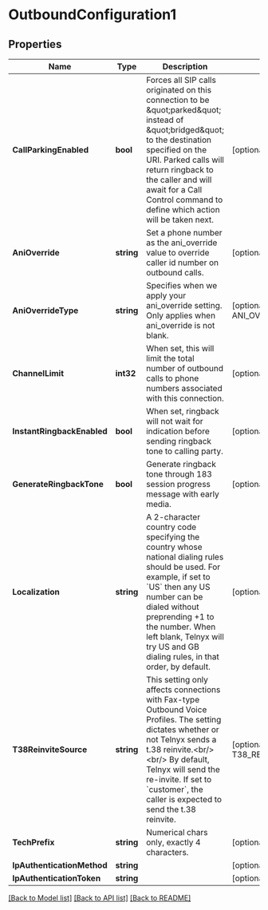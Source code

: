 # OutboundConfiguration1

## Properties
Name | Type | Description | Notes
------------ | ------------- | ------------- | -------------
**CallParkingEnabled** | **bool** | Forces all SIP calls originated on this connection to be \&quot;parked\&quot; instead of \&quot;bridged\&quot; to the destination specified on the URI. Parked calls will return ringback to the caller and will await for a Call Control command to define which action will be taken next. | [optional] [default to false]
**AniOverride** | **string** | Set a phone number as the ani_override value to override caller id number on outbound calls. | [optional] 
**AniOverrideType** | **string** | Specifies when we apply your ani_override setting. Only applies when ani_override is not blank. | [optional] [default to ANI_OVERRIDE_TYPE.ALWAYS]
**ChannelLimit** | **int32** | When set, this will limit the total number of outbound calls to phone numbers associated with this connection. | [optional] [default to null]
**InstantRingbackEnabled** | **bool** | When set, ringback will not wait for indication before sending ringback tone to calling party. | [optional] [default to true]
**GenerateRingbackTone** | **bool** | Generate ringback tone through 183 session progress message with early media. | [optional] [default to false]
**Localization** | **string** | A 2-character country code specifying the country whose national dialing rules should be used. For example, if set to &#x60;US&#x60; then any US number can be dialed without preprending +1 to the number. When left blank, Telnyx will try US and GB dialing rules, in that order, by default. | [optional] [default to null]
**T38ReinviteSource** | **string** | This setting only affects connections with Fax-type Outbound Voice Profiles. The setting dictates whether or not Telnyx sends a t.38 reinvite.&lt;br/&gt;&lt;br/&gt; By default, Telnyx will send the re-invite. If set to &#x60;customer&#x60;, the caller is expected to send the t.38 reinvite. | [optional] [default to T38_REINVITE_SOURCE.TELNYX]
**TechPrefix** | **string** | Numerical chars only, exactly 4 characters. | [optional] 
**IpAuthenticationMethod** | **string** |  | [optional] [default to tech-prefix]
**IpAuthenticationToken** | **string** |  | [optional] [default to null]

[[Back to Model list]](../README.md#documentation-for-models) [[Back to API list]](../README.md#documentation-for-api-endpoints) [[Back to README]](../README.md)

